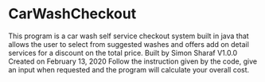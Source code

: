 # CarWashCheckout
This program is a car wash self service checkout system built in java that allows the user to select from suggested washes and offers add on detail services for a discount on the total price.
Built by Simon Sharaf
V1.0.0
Created on February 13, 2020
Follow the instruction given by the code, give an input when requested and the program will calculate your overall cost.

